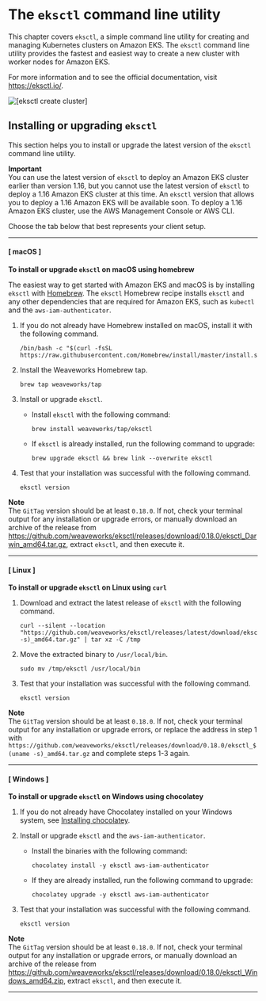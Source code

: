 # The `eksctl` command line utility<a name="eksctl"></a>

This chapter covers `eksctl`, a simple command line utility for creating and managing Kubernetes clusters on Amazon EKS\. The `eksctl` command line utility provides the fastest and easiest way to create a new cluster with worker nodes for Amazon EKS\.

For more information and to see the official documentation, visit [https://eksctl\.io/](https://github.com/weaveworks/eksctl)\.

![\[eksctl create cluster\]](http://docs.aws.amazon.com/eks/latest/userguide/images/eksctl-create-cluster.gif)

## Installing or upgrading `eksctl`<a name="installing-eksctl"></a>

This section helps you to install or upgrade the latest version of the `eksctl` command line utility\.

**Important**  
You can use the latest version of `eksctl` to deploy an Amazon EKS cluster earlier than version 1\.16, but you cannot use the latest version of `eksctl` to deploy a 1\.16 Amazon EKS cluster at this time\. An `eksctl` version that allows you to deploy a 1\.16 Amazon EKS will be available soon\. To deploy a 1\.16 Amazon EKS cluster, use the AWS Management Console or AWS CLI\.

Choose the tab below that best represents your client setup\.

------
#### [ macOS ]

**To install or upgrade `eksctl` on macOS using homebrew**

The easiest way to get started with Amazon EKS and macOS is by installing `eksctl` with [Homebrew](https://brew.sh/)\. The `eksctl` Homebrew recipe installs `eksctl` and any other dependencies that are required for Amazon EKS, such as `kubectl` and the `aws-iam-authenticator`\. 

1. If you do not already have Homebrew installed on macOS, install it with the following command\.

   ```
   /bin/bash -c "$(curl -fsSL https://raw.githubusercontent.com/Homebrew/install/master/install.sh)"
   ```

1. Install the Weaveworks Homebrew tap\.

   ```
   brew tap weaveworks/tap
   ```

1. Install or upgrade `eksctl`\.
   + Install `eksctl` with the following command:

     ```
     brew install weaveworks/tap/eksctl
     ```
   + If `eksctl` is already installed, run the following command to upgrade:

     ```
     brew upgrade eksctl && brew link --overwrite eksctl
     ```

1. Test that your installation was successful with the following command\.

   ```
   eksctl version
   ```
**Note**  
 The `GitTag` version should be at least `0.18.0`\. If not, check your terminal output for any installation or upgrade errors, or manually download an archive of the release from [https://github\.com/weaveworks/eksctl/releases/download/0\.18\.0/eksctl\_Darwin\_amd64\.tar\.gz](https://github.com/weaveworks/eksctl/releases/download/0.18.0/eksctl_Darwin_amd64.tar.gz), extract `eksctl`, and then execute it\.

------
#### [ Linux ]

**To install or upgrade `eksctl` on Linux using `curl`**

1. Download and extract the latest release of `eksctl` with the following command\.

   ```
   curl --silent --location "https://github.com/weaveworks/eksctl/releases/latest/download/eksctl_$(uname -s)_amd64.tar.gz" | tar xz -C /tmp
   ```

1. Move the extracted binary to `/usr/local/bin`\.

   ```
   sudo mv /tmp/eksctl /usr/local/bin
   ```

1. Test that your installation was successful with the following command\.

   ```
   eksctl version
   ```
**Note**  
The `GitTag` version should be at least `0.18.0`\. If not, check your terminal output for any installation or upgrade errors, or replace the address in step 1 with `https://github.com/weaveworks/eksctl/releases/download/0.18.0/eksctl_$(uname -s)_amd64.tar.gz` and complete steps 1\-3 again\.

------
#### [ Windows ]

**To install or upgrade `eksctl` on Windows using chocolatey**

1. If you do not already have Chocolatey installed on your Windows system, see [Installing chocolatey](https://chocolatey.org/install)\.

1. Install or upgrade `eksctl` and the `aws-iam-authenticator`\.
   + Install the binaries with the following command:

     ```
     chocolatey install -y eksctl aws-iam-authenticator
     ```
   + If they are already installed, run the following command to upgrade:

     ```
     chocolatey upgrade -y eksctl aws-iam-authenticator
     ```

1. Test that your installation was successful with the following command\.

   ```
   eksctl version
   ```
**Note**  
 The `GitTag` version should be at least `0.18.0`\. If not, check your terminal output for any installation or upgrade errors, or manually download an archive of the release from [https://github\.com/weaveworks/eksctl/releases/download/0\.18\.0/eksctl\_Windows\_amd64\.zip](https://github.com/weaveworks/eksctl/releases/download/0.18.0/eksctl_Windows_amd64.zip), extract `eksctl`, and then execute it\.

------